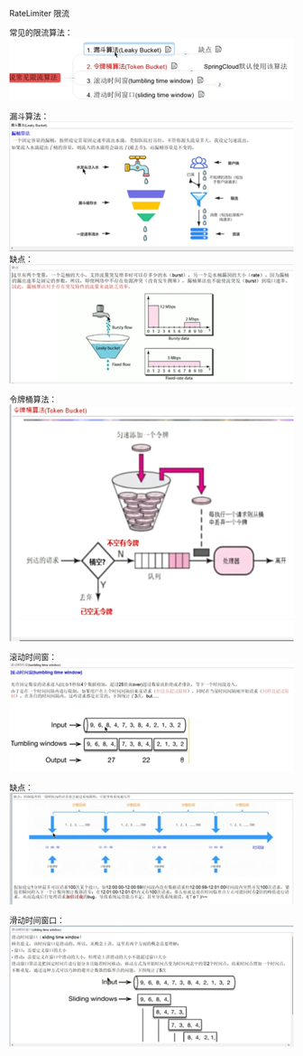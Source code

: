RateLimiter 限流

常见的限流算法：
![img.png](img/img.png)

漏斗算法：
![img_1.png](img/img_1.png)
缺点：
![img_2.png](img/img_2.png)

令牌桶算法：
![img_3.png](img/img_3.png)

滚动时间窗：
![img_4.png](img/img_4.png)

缺点：
![img_5.png](img/img_5.png)

滑动时间窗口：
![img_6.png](img/img_6.png)
